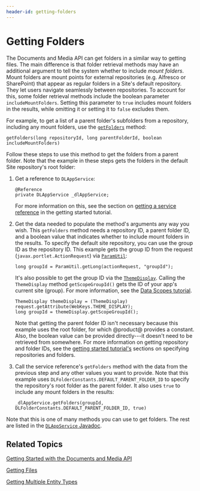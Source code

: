 ```yaml
---
header-id: getting-folders
---
```


# Getting Folders

The Documents and Media API can get folders in a similar way to getting files.
The main difference is that folder retrieval methods may have an additional
argument to tell the system whether to include *mount folders*. Mount folders
are mount points for external repositories (e.g. Alfresco or SharePoint) that
appear as regular folders in a Site's default repository. They let users
navigate seamlessly between repositories. To account for this, some folder
retrieval methods include the boolean parameter `includeMountFolders`. Setting
this parameter to `true` includes mount folders in the results, while omitting
it or setting it to `false` excludes them. 

For example, to get a list of a parent folder's subfolders from a repository, 
including any mount folders, use the 
[`getFolders`](@platform-ref@/7.1-latest/javadocs/portal-kernel/com/liferay/document/library/kernel/service/DLAppService.html#getFolders-long-long-boolean-) 
method: 

    getFolders(long repositoryId, long parentFolderId, boolean includeMountFolders)

Follow these steps to use this method to get the folders from a parent folder. 
Note that the example in these steps gets the folders in the default Site 
repository's root folder: 

1.  Get a reference to `DLAppService`: 

        @Reference
        private DLAppService _dlAppService;

    For more information on this, see the section on 
    [getting a service reference](/docs/7-1/tutorials/-/knowledge_base/t/getting-started-with-the-documents-and-media-api#getting-a-service-reference) 
    in the getting started tutorial. 

2.  Get the data needed to populate the method's arguments any way you wish.
    This `getFolders` method needs a repository ID, a parent folder ID, and
    a boolean value that indicates whether to include mount folders in the
    results. To specify the default site repository, you can use the group ID
    as the repository ID. This example gets the group ID from the request
    (`javax.portlet.ActionRequest`) via 
    [`ParamUtil`](@platform-ref@/7.1-latest/javadocs/portal-kernel/com/liferay/portal/kernel/util/ParamUtil.html): 

        long groupId = ParamUtil.getLong(actionRequest, "groupId");

    It's also possible to get the group ID via the 
    [`ThemeDisplay`](@platform-ref@/7.1-latest/javadocs/portal-kernel/com/liferay/portal/kernel/theme/ThemeDisplay.html). 
    Calling the `ThemeDisplay` method `getScopeGroupId()` gets the ID of your 
    app's current site (group). For more information, see the 
    [Data Scopes tutorial](/docs/7-1/tutorials/-/knowledge_base/t/data-scopes). 

        ThemeDisplay themeDisplay = (ThemeDisplay) request.getAttribute(WebKeys.THEME_DISPLAY);
        long groupId = themeDisplay.getScopeGroupId();

    Note that getting the parent folder ID isn't necessary because this example 
    uses the root folder, for which @product@ provides a constant. Also, the 
    boolean value can be provided directly---it doesn't need to be retrieved 
    from somewhere. For more information on getting repository and folder IDs, 
    see the 
    [getting started tutorial's](/docs/7-1/tutorials/-/knowledge_base/t/getting-started-with-the-documents-and-media-api) 
    sections on specifying repositories and folders. 

3.  Call the service reference's `getFolders` method with the data from the 
    previous step and any other values you want to provide. Note that this 
    example uses `DLFolderConstants.DEFAULT_PARENT_FOLDER_ID` to specify the 
    repository's root folder as the parent folder. It also uses `true` to 
    include any mount folders in the results: 

        _dlAppService.getFolders(groupId, DLFolderConstants.DEFAULT_PARENT_FOLDER_ID, true)

Note that this is one of many methods you can use to get folders. The rest are 
listed in the 
[`DLAppService` Javadoc](@platform-ref@/7.1-latest/javadocs/portal-kernel/com/liferay/document/library/kernel/service/DLAppService.html). 

## Related Topics

[Getting Started with the Documents and Media API](/docs/7-1/tutorials/-/knowledge_base/t/getting-started-with-the-documents-and-media-api)

[Getting Files](/docs/7-1/tutorials/-/knowledge_base/t/getting-files)

[Getting Multiple Entity Types](/docs/7-1/tutorials/-/knowledge_base/t/getting-multiple-entity-types)
